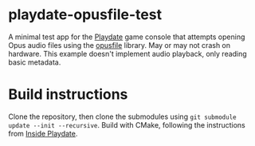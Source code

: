 # playdate-opusfile-test
A minimal test app for the [Playdate](https://play.date/) game console that attempts opening Opus audio files using the [opusfile](https://github.com/xiph/opusfile) library. May or may not crash on hardware. This example doesn't implement audio playback, only reading basic metadata.

# Build instructions
Clone the repository, then clone the submodules using `git submodule update --init --recursive`. Build with CMake, following the instructions from [Inside Playdate](https://sdk.play.date/2.0.3/Inside%20Playdate%20with%20C.html#_command_line).